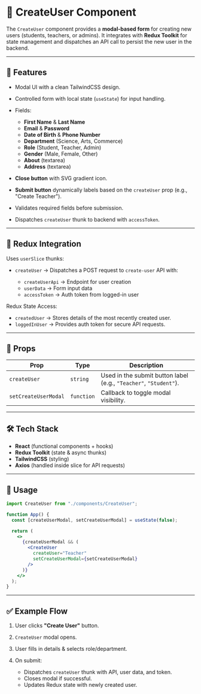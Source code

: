 # 📝 CreateUser Component

The `CreateUser` component provides a **modal-based form** for creating new users (students, teachers, or admins). It integrates with **Redux Toolkit** for state management and dispatches an API call to persist the new user in the backend.

---

## 🚀 Features

- Modal UI with a clean TailwindCSS design.
- Controlled form with local state (`useState`) for input handling.
- Fields:

  - **First Name** & **Last Name**
  - **Email** & **Password**
  - **Date of Birth** & **Phone Number**
  - **Department** (Science, Arts, Commerce)
  - **Role** (Student, Teacher, Admin)
  - **Gender** (Male, Female, Other)
  - **About** (textarea)
  - **Address** (textarea)

- **Close button** with SVG gradient icon.
- **Submit button** dynamically labels based on the `createUser` prop (e.g., "Create Teacher").
- Validates required fields before submission.
- Dispatches `createUser` thunk to backend with `accessToken`.

---

## 🔗 Redux Integration

Uses `userSlice` thunks:

- `createUser` → Dispatches a POST request to `create-user` API with:

  - `createUserApi` → Endpoint for user creation
  - `userData` → Form input data
  - `accessToken` → Auth token from logged-in user

Redux State Access:

- `createdUser` → Stores details of the most recently created user.
- `loggedInUser` → Provides auth token for secure API requests.

---

## 📂 Props

| Prop                 | Type       | Description                                                       |
| -------------------- | ---------- | ----------------------------------------------------------------- |
| `createUser`         | `string`   | Used in the submit button label (e.g., `"Teacher"`, `"Student"`). |
| `setCreateUserModal` | `function` | Callback to toggle modal visibility.                              |

---

## 🛠️ Tech Stack

- **React** (functional components + hooks)
- **Redux Toolkit** (state & async thunks)
- **TailwindCSS** (styling)
- **Axios** (handled inside slice for API requests)

---

## 📌 Usage

```jsx
import CreateUser from "./components/CreateUser";

function App() {
  const [createUserModal, setCreateUserModal] = useState(false);

  return (
    <>
      {createUserModal && (
        <CreateUser
          createUser="Teacher"
          setCreateUserModal={setCreateUserModal}
        />
      )}
    </>
  );
}
```

---

## ✅ Example Flow

1. User clicks **"Create User"** button.
2. `CreateUser` modal opens.
3. User fills in details & selects role/department.
4. On submit:

   - Dispatches `createUser` thunk with API, user data, and token.
   - Closes modal if successful.
   - Updates Redux state with newly created user.
